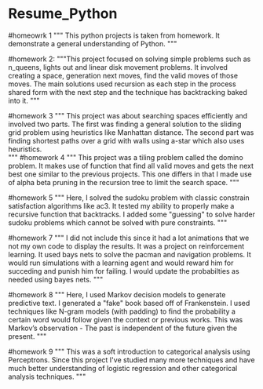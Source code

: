 # Resume_Python
#homeowrk 1 
""" 
This python projects is taken from homework. It demonstrate a general understanding of Python.
"""


#homework 2:
"""This project focused on solving simple problems such as n_queens, lights out and linear disk movement problems. 
It involved creating a space, generation next moves, find the valid moves of those moves. The main solutions used 
recursion as each step in the process shared form with the next step and the technique has backtracking baked into it. 
"""

#homework 3
""" 
This project was about searching spaces efficiently and involved two parts. 
The first was finding a general solution to the sliding grid problem using heuristics like Manhattan distance. 
The second part was finding shortest paths over a grid with walls using a-star which also uses heuristics.  
"""
#homework 4
"""
This project was a tiling problem called the domino problem. It makes use of function that find all valid moves
and gets the next best one similar to the previous projects. This one differs in that I made use of alpha beta pruning
in the recursion tree to limit the search space. 
"""

#homework 5
"""
Here, I solved the sudoku problem with classic constrain satisfaction algorithms like ac3. It tested my ability to properly make 
a recursive function that backtracks. I added some "guessing" to solve harder sudoku problems which cannot be solved with pure constraints.
"""

#homework 7
"""
I did not include this since it had a lot animations that we not my own code to display the results. It was a project on reinforcement learning. 
 It used bays nets to solve the pacman and navigation problems. It would run simulations with a learning agent and would reward him for succeding 
 and punish him for failing. I would update the probabilties as needed using bayes nets. 
"""

#homework 8
"""
Here, I used Markov decision models to generate predictive text. I generated a "fake" book based off of Frankenstein. I used techniques like
N-gram models (with padding) to find the probability a certain word would follow given the context or previous works. This was Markov’s observation -
The past is independent of the future given the present. 
"""

#homework 9
"""
This was a soft introduction to categorical analysis using Perceptrons. Since this project I've studied many more techniques and have much better understanding
of logistic regression and other categorical analysis techniques. 
"""
